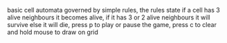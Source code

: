 basic cell automata governed by simple rules,
the rules state if a cell has 3 alive neighbours it becomes alive, if it has 3 or 2 alive neighbours it will survive else it will die,
press p to play or pause the game, press c to clear and hold mouse to draw on grid
